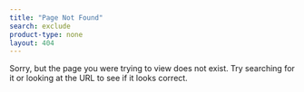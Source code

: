 ```yaml
---
title: "Page Not Found"
search: exclude
product-type: none
layout: 404
---  
```


Sorry, but the page you were trying to view does not exist. Try searching for it or looking at the URL to see if it looks correct.
